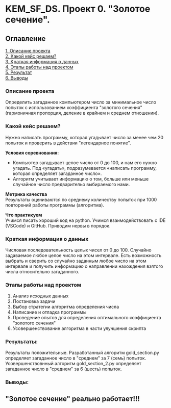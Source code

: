 # KEM_SF_DS.   Проект 0.   "Золотое сечение".

## Оглавление  
[1. Описание проекта](.README.md#Описание-проекта)  
[2. Какой кейс решаем?](.README.md#Какой-кейс-решаем)  
[3. Краткая информация о данных](.README.md#Краткая-информация-о-данных)  
[4. Этапы работы над проектом](.README.md#Этапы-работы-над-проектом)  
[5. Результат](.README.md#Результат)    
[6. Выводы](.README.md#Выводы) 

### Описание проекта    
Определить загаданное компьютером число за минимальное число попыток c использованием коэффициента "золотого сечения" (гармоничная пропорция, деление в крайнем и среднем отношении).


### Какой кейс решаем?    
Нужно написать программу, которая угадывает число за менее чем 20 попыток и проверить в действии "легендарное понятие".

**Условия соревнования:**  
- Компьютер загадывает целое число от 0 до 100, и нам его нужно угадать. Под «угадать», подразумевается «написать программу, которая определяет загаданное число».
- Алгоритм учитывает информацию о том, больше или меньше случайное число предварительо выбираемого нами.

**Метрика качества**     
Результаты оцениваются по среднему количеству попыток при 1000 повторений работы программы (алгоритма).

**Что практикуем**     
Учимся писать хороший код на python. Учимся взаимодействовать с IDE (VSCode) и GitHub. Приводим нервы в порядок.


### Краткая информация о данных
Числовая последовательность целых чисел от 0 до 100. Случайно задаваемое любое целое число на этом интервале. Есть возможность выбрать и сверить со случайно заданным любое число на этом интервале и получить информацию о направлении нахождения взятого числа относительно загаданного.
  

### Этапы работы над проектом  
1. Анализ исходных данных
2. Постановка задачи
3. Выбор стратегии алгоритма определения числа
4. Написание и отладка программы
5. Проведение опытов для определения оптимального коэффициента "золотого  сечения"
6. Усовершенствование алгоритма в части улучшения скрипта

### Результаты:  
Результаты положительные. Разработанный алгоритм gold_section.py определяет загаданное число в "среднем" за 7 (семь) попыток.
Усовершенствовнный алгоритм gold_section_2.py определяет загаданное число в "среднем" за 6 (шесть) попыток.


### Выводы:  
## "Золотое сечение" реально работает!!!
